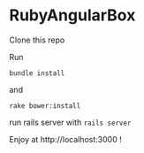 # RubyAngularBox

Clone this repo


Run 

```bundle install```

and

```rake bower:install```

run rails server with ```rails server```

Enjoy at http://localhost:3000 !